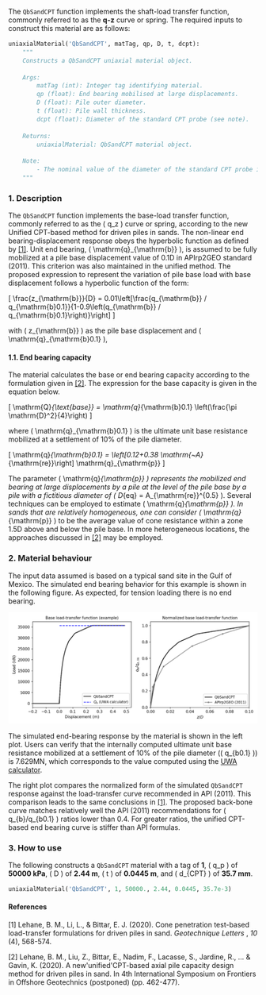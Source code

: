 
The `QbSandCPT` function implements the shaft-load transfer function, commonly referred to as the **q-z** curve or spring. The required inputs to construct this material are as follows:

```python
uniaxialMaterial('QbSandCPT', matTag, qp, D, t, dcpt):
    """
    Constructs a QbSandCPT uniaxial material object.

    Args:
        matTag (int): Integer tag identifying material.
        qp (float): End bearing mobilised at large displacements.
        D (float): Pile outer diameter.
        t (float): Pile wall thickness.
        dcpt (float): Diameter of the standard CPT probe (see note).
        
    Returns:
        uniaxialMaterial: QbSandCPT material object.

    Note:
        - The nominal value of the diameter of the standard CPT probe is 35.7mm.
    """
```

### 1. Description

The `QbSandCPT` function implements the base-load transfer function, commonly referred to as the \( q_z \) curve or spring, according to the new Unified CPT-based method for driven piles in sands. The non-linear end bearing-displacement response obeys the hyperbolic function as defined by [[1]](#1). Unit end bearing, \( \mathrm{q}_{\mathrm{b}} \), is assumed to be fully mobilized at a pile base displacement value of 0.1D in APIrp2GEO standard (2011). This criterion was also maintained in the unified method. The proposed expression to represent the variation of pile base load with base displacement follows a hyperbolic function of the form:

\[
\frac{z_{\mathrm{b}}}{D} = 0.01\left[\frac{q_{\mathrm{b}} / q_{\mathrm{b}0.1}}{1-0.9\left(q_{\mathrm{b}} / q_{\mathrm{b}0.1}\right)}\right]
\]

with \( z_{\mathrm{b}} \) as the pile base displacement and \( \mathrm{q}_{\mathrm{b}0.1} \), 

#### 1.1. End bearing capacity

The material calculates the base or end bearing capacity according to the formulation given in [[2]](#2). The expression for the base capacity is given in the equation below.

\[
\mathrm{Q}_{\text{base}} = \mathrm{q}_{\mathrm{b}0.1} \left(\frac{\pi \mathrm{D}^2}{4}\right)
\]

where \( \mathrm{q}_{\mathrm{b}0.1} \) is the ultimate unit base resistance mobilized at a settlement of 10% of the pile diameter.

\[
\mathrm{q}_{\mathrm{b}0.1} = \left[0.12+0.38 \mathrm{~A}_{\mathrm{re}}\right] \mathrm{q}_{\mathrm{p}}
\]

The parameter \( \mathrm{q}_{\mathrm{p}} \) represents the mobilized end bearing at large displacements by a pile at the level of the pile base by a pile with a fictitious diameter of \( D_{eq} = A_{\mathrm{re}}^{0.5} \). Several techniques can be employed to estimate \( \mathrm{q}_{\mathrm{p}} \). In sands that are relatively homogeneous, one can consider \( \mathrm{q}_{\mathrm{p}} \) to be the average value of cone resistance within a zone 1.5D above and below the pile base. In more heterogeneous locations, the approaches discussed in [[2]](#2) may be employed.

### 2. Material behaviour


The input data assumed is based on a typical sand site in the Gulf of Mexico. The simulated end bearing behavior for this example is shown in the following figure. As expected, for tension loading there is no end bearing.

![End Bearing Behavior](figures/qbsandcpt.png)

The simulated end-bearing response by the material is shown in the left plot. Users can verify that the internally computed ultimate unit base resistance mobilized at a settlement of 10% of the pile diameter (\( q_{b0.1} \)) is 7.629MN, which corresponds to the value computed using the [UWA calculator](https://pile-capacity-uwa.com).

The right plot compares the normalized form of the simulated `QbSandCPT` response against the load-transfer curve recommended in API (2011). This comparison leads to the same conclusions in [[1]](#1). The proposed back-bone curve matches relatively well the API (2011) recommendations for \( q_{b}/q_{b0.1} \) ratios lower than 0.4. For greater ratios, the unified CPT-based end bearing curve is stiffer than API formulas.

### 3. How to use

The following constructs a `QbSandCPT` material with a tag of **1**, \( q_p \) of **50000 kPa**, \( D \) of **2.44 m**, \( t \) of **0.0445 m**, and \( d_{CPT} \) of **35.7 mm**.

```python
uniaxialMaterial('QbSandCPT', 1, 50000., 2.44, 0.0445, 35.7e-3)
```

#### References

<a id="1">[1]</a>
Lehane, B. M., Li, L., & Bittar,
E. J. (2020). Cone penetration test-based load-transfer formulations for
driven piles in sand.  *Geotechnique Letters* ,  *10* (4), 568-574.

<a id="2">[2]</a>
Lehane, B. M., Liu, Z., Bittar, E., Nadim, F., Lacasse, S., Jardine, R., ... & Gavin, K. (2020). A new'unified'CPT-based axial pile capacity design method for driven piles in sand. In 4th International Symposium on Frontiers in Offshore Geotechnics (postponed) (pp. 462-477).
